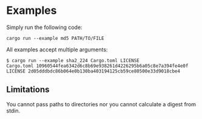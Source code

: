 # Examples

Simply run the following code:

```shell
cargo run --example md5 PATH/TO/FILE
```

All examples accept multiple arguments:

```shell
$ cargo run --example sha2_224 Cargo.toml LICENSE
Cargo.toml 10960544fea6342d6c8b69e938261d4226295b6a05c8e7a394fe4e0f
LICENSE 2d05dddbdc86b064e0b130ba403194125cb59ce80500e33d9018cbe4
```

## Limitations

You cannot pass paths to directories nor you cannot calculate a digest from stdin.
